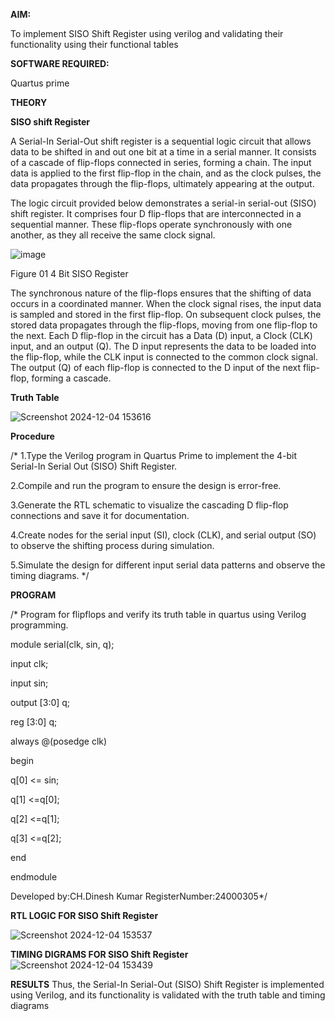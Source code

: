 **AIM:**

To implement  SISO Shift Register using verilog and validating their functionality using their functional tables

**SOFTWARE REQUIRED:**

Quartus prime

**THEORY**

**SISO shift Register**

A Serial-In Serial-Out shift register is a sequential logic circuit that allows data to be shifted in and out one bit at a time in a serial manner. It consists of a cascade of flip-flops connected in series, forming a chain. The input data is applied to the first flip-flop in the chain, and as the clock pulses, the data propagates through the flip-flops, ultimately appearing at the output.

The logic circuit provided below demonstrates a serial-in serial-out (SISO) shift register. It comprises four D flip-flops that are interconnected in a sequential manner. These flip-flops operate synchronously with one another, as they all receive the same clock signal.

![image](https://github.com/naavaneetha/SERIAL-IN-SERIAL-OUT-SHIFTREGISTER/assets/154305477/e81c4072-37f9-46c6-8145-566764b74c3a)

Figure 01 4 Bit SISO Register

The synchronous nature of the flip-flops ensures that the shifting of data occurs in a coordinated manner. When the clock signal rises, the input data is sampled and stored in the first flip-flop. On subsequent clock pulses, the stored data propagates through the flip-flops, moving from one flip-flop to the next.
Each D flip-flop in the circuit has a Data (D) input, a Clock (CLK) input, and an output (Q). The D input represents the data to be loaded into the flip-flop, while the CLK input is connected to the common clock signal. The output (Q) of each flip-flop is connected to the D input of the next flip-flop, forming a cascade.


**Truth Table**

![Screenshot 2024-12-04 153616](https://github.com/user-attachments/assets/307a9ed2-e3da-4924-b3fb-481494f14221)



**Procedure**
 
 /* 1.Type the Verilog program in Quartus Prime to implement the 4-bit Serial-In Serial
Out (SISO) Shift Register.

 2.Compile and run the program to ensure the design is error-free.
 
 3.Generate the RTL schematic to visualize the cascading D flip-flop connections and
 save it for documentation.

 4.Create nodes for the serial input (SI), clock (CLK), and serial output (SO) to observe the
 shifting process during simulation.
 
 5.Simulate the design for different input serial data patterns and observe the timing
 diagrams. */


**PROGRAM**

/* Program for flipflops and verify its truth table in quartus using Verilog programming.

module serial(clk, sin, q);

input clk;

input sin;

output [3:0] q;

reg [3:0] q;

always @(posedge clk)

begin 

q[0] <= sin;

q[1] <=q[0];

q[2] <=q[1];

q[3] <=q[2];

end

endmodule

Developed by:CH.Dinesh Kumar
RegisterNumber:24000305*/

**RTL LOGIC FOR SISO Shift Register**

![Screenshot 2024-12-04 153537](https://github.com/user-attachments/assets/5072e9a8-972b-49a4-8ba3-a75636d19695)


**TIMING DIGRAMS FOR SISO Shift Register**
![Screenshot 2024-12-04 153439](https://github.com/user-attachments/assets/441ccbbc-4fa2-463e-ae85-db7b63889de1)

**RESULTS**
Thus, the Serial-In Serial-Out (SISO) Shift Register is implemented using Verilog, and its
 functionality is validated with the truth table and timing diagrams
